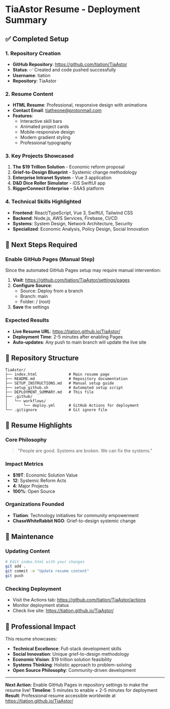 # TiaAstor Resume - Deployment Summary

## ✅ Completed Setup

### 1. Repository Creation
- **GitHub Repository**: https://github.com/tiation/TiaAstor
- **Status**: ✅ Created and code pushed successfully
- **Username**: tiation
- **Repository**: TiaAstor

### 2. Resume Content
- **HTML Resume**: Professional, responsive design with animations
- **Contact Email**: tiatheone@protonmail.com
- **Features**:
  - Interactive skill bars
  - Animated project cards
  - Mobile-responsive design
  - Modern gradient styling
  - Professional typography

### 3. Key Projects Showcased
1. **The $19 Trillion Solution** - Economic reform proposal
2. **Grief-to-Design Blueprint** - Systemic change methodology
3. **Enterprise Intranet System** - Vue 3 application
4. **D&D Dice Roller Simulator** - iOS SwiftUI app
5. **RiggerConnect Enterprise** - SAAS platform

### 4. Technical Skills Highlighted
- **Frontend**: React/TypeScript, Vue 3, SwiftUI, Tailwind CSS
- **Backend**: Node.js, AWS Services, Firebase, CI/CD
- **Systems**: System Design, Network Architecture, Security
- **Specialized**: Economic Analysis, Policy Design, Social Innovation

## 🔄 Next Steps Required

### Enable GitHub Pages (Manual Step)
Since the automated GitHub Pages setup may require manual intervention:

1. **Visit**: https://github.com/tiation/TiaAstor/settings/pages
2. **Configure Source**:
   - Source: Deploy from a branch
   - Branch: main
   - Folder: / (root)
3. **Save** the settings

### Expected Results
- **Live Resume URL**: https://tiation.github.io/TiaAstor/
- **Deployment Time**: 2-5 minutes after enabling Pages
- **Auto-updates**: Any push to main branch will update the live site

## 📁 Repository Structure

```
TiaAstor/
├── index.html              # Main resume page
├── README.md               # Repository documentation
├── SETUP_INSTRUCTIONS.md   # Manual setup guide
├── setup_github.sh         # Automated setup script
├── DEPLOYMENT_SUMMARY.md   # This file
├── .github/
│   └── workflows/
│       └── deploy.yml      # GitHub Actions for deployment
└── .gitignore              # Git ignore file
```

## 🎯 Resume Highlights

### Core Philosophy
> "People are good. Systems are broken. We can fix the systems."

### Impact Metrics
- **$19T**: Economic Solution Value
- **12**: Systemic Reform Acts
- **4**: Major Projects
- **100%**: Open Source

### Organizations Founded
- **Tiation**: Technology initiatives for community empowerment
- **ChaseWhiteRabbit NGO**: Grief-to-design systemic change

## 🔧 Maintenance

### Updating Content
```bash
# Edit index.html with your changes
git add .
git commit -m "Update resume content"
git push
```

### Checking Deployment
- Visit the Actions tab: https://github.com/tiation/TiaAstor/actions
- Monitor deployment status
- Check live site: https://tiation.github.io/TiaAstor/

## 🌟 Professional Impact

This resume showcases:
- **Technical Excellence**: Full-stack development skills
- **Social Innovation**: Unique grief-to-design methodology
- **Economic Vision**: $19 trillion solution feasibility
- **Systems Thinking**: Holistic approach to problem-solving
- **Open Source Philosophy**: Community-driven development

---

**Next Action**: Enable GitHub Pages in repository settings to make the resume live!
**Timeline**: 5 minutes to enable + 2-5 minutes for deployment
**Result**: Professional resume accessible worldwide at https://tiation.github.io/TiaAstor/
